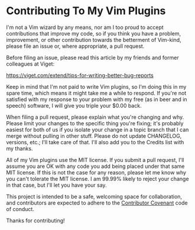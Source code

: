 # Contributing To My Vim Plugins

I'm not a Vim wizard by any means, nor am I too proud to accept
contributions that improve my code, so if you think you have a problem,
improvement, or other contribution towards the betterment of Vim-kind,
please file an issue or, where appropriate, a pull request.

Before filing an issue, please read this article by my friends and
former colleagues at Viget:

<https://viget.com/extend/tips-for-writing-better-bug-reports>

Keep in mind that I'm not paid to write Vim plugins, so I'm doing this
in my spare time, which means it might take me a while to respond. If
you're not satisfied with my response to your problem with my free (as
in beer and in speech) software, I will give you triple your $0.00 back.

When filing a pull request, please explain what you're changing and why.
Please limit your changes to the specific thing you're fixing; it's
probably easiest for both of us if you isolate your change in a topic
branch that I can merge without pulling in other stuff. Please do not
update CHANGELOG, versions, etc.; I'll take care of that. I'll also add
you to the Credits list with my thanks.

All of my Vim plugins use the MIT license. If you submit a pull request,
I'll assume you are OK with any code you add being placed under that
same MIT license. If this is not the case for any reason, please let me
know why you can't tolerate the MIT license. I am 99.99% likely to
reject your change in that case, but I'll let you have your say.

This project is intended to be a safe, welcoming space for collaboration, and
contributors are expected to adhere to the [Contributor
Covenant](http://contributor-covenant.org) code of conduct.

Thanks for contributing!
